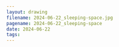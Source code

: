 ```yaml
---
layout: drawing
filename: 2024-06-22_sleeping-space.jpg
pagename: 2024-06-22_sleeping-space
date: 2024-06-22
tags:
---
```

